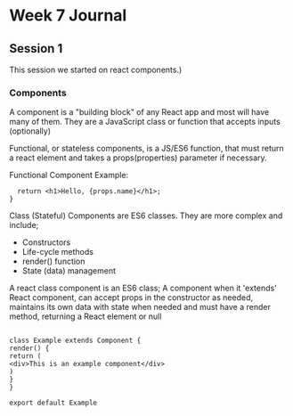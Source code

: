 # Week 7 Journal
## Session 1
This session we started on react components.)

### Components
A component is a "building block" of any React app and most will have many of them.
They are a JavaScript class or function that accepts inputs (optionally)

Functional, or stateless components, is a JS/ES6 function, that must return a react element and takes a props(properties) 
parameter if necessary.

Functional Component Example:
```function Welcome(props) {
  return <h1>Hello, {props.name}</h1>;
}
```

Class (Stateful) Components are ES6 classes. They are more complex and include;
* Constructors
* Life-cycle methods
* render() function
* State (data) management

A react class component is an ES6 class; A component when it 'extends' React component, can accept props in the constructor as needed, 
maintains its own data with state when needed and must have a render method, returning a React element or null

```import React, {Component} from 'React'

class Example extends Component {
render() {
return (
<div>This is an example component</div>
)
}
}

export default Example
```